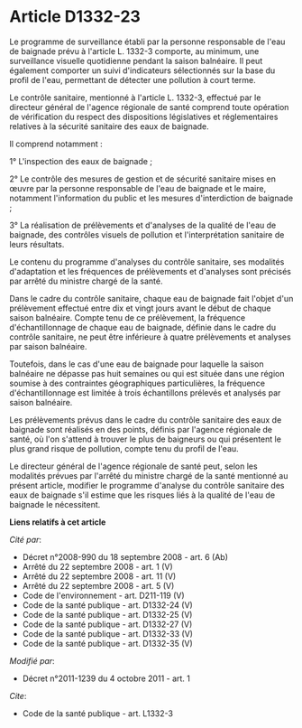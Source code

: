# Article D1332-23

Le programme de surveillance établi par la personne responsable de l'eau de baignade prévu à l'article L. 1332-3 comporte, au
minimum, une surveillance visuelle quotidienne pendant la saison balnéaire. Il peut également comporter un suivi
d'indicateurs sélectionnés sur la base du profil de l'eau, permettant de détecter une pollution à court terme. 

Le contrôle sanitaire, mentionné à l'article L. 1332-3, effectué par le directeur général de l'agence régionale de santé
comprend toute opération de vérification du respect des dispositions législatives et réglementaires relatives à la sécurité
sanitaire des eaux de baignade. 

Il comprend notamment : 

1° L'inspection des eaux de baignade ; 

2° Le contrôle des mesures de gestion et de sécurité sanitaire mises en œuvre par la personne responsable de l'eau de
baignade et le maire, notamment l'information du public et les mesures d'interdiction de baignade ; 

3° La réalisation de prélèvements et d'analyses de la qualité de l'eau de baignade, des contrôles visuels de pollution et
l'interprétation sanitaire de leurs résultats. 

Le contenu du programme d'analyses du contrôle sanitaire, ses modalités d'adaptation et les fréquences de prélèvements et
d'analyses sont précisés par arrêté du ministre chargé de la santé. 

Dans le cadre du contrôle sanitaire, chaque eau de baignade fait l'objet d'un prélèvement effectué entre dix et vingt jours
avant le début de chaque saison balnéaire. Compte tenu de ce prélèvement, la fréquence d'échantillonnage de chaque eau de
baignade, définie dans le cadre du contrôle sanitaire, ne peut être inférieure à quatre prélèvements et analyses par saison
balnéaire. 

Toutefois, dans le cas d'une eau de baignade pour laquelle la saison balnéaire ne dépasse pas huit semaines ou qui est située
dans une région soumise à des contraintes géographiques particulières, la fréquence d'échantillonnage est limitée à trois
échantillons prélevés et analysés par saison balnéaire. 

Les prélèvements prévus dans le cadre du contrôle sanitaire des eaux de baignade sont réalisés en des points, définis par
l'agence régionale de santé, où l'on s'attend à trouver le plus de baigneurs ou qui présentent le plus grand risque de
pollution, compte tenu du profil de l'eau. 

Le directeur général de l'agence régionale de santé peut, selon les modalités prévues par l'arrêté du ministre chargé de la
santé mentionné au présent article, modifier le programme d'analyse du contrôle sanitaire des eaux de baignade s'il estime
que les risques liés à la qualité de l'eau de baignade le nécessitent.

**Liens relatifs à cet article**

_Cité par_:

  - Décret n°2008-990 du 18 septembre 2008 - art. 6 (Ab)
  - Arrêté du 22 septembre 2008 - art. 1 (V)
  - Arrêté du 22 septembre 2008 - art. 11 (V)
  - Arrêté du 22 septembre 2008 - art. 5 (V)
  - Code de l'environnement - art. D211-119 (V)
  - Code de la santé publique - art. D1332-24 (V)
  - Code de la santé publique - art. D1332-25 (V)
  - Code de la santé publique - art. D1332-27 (V)
  - Code de la santé publique - art. D1332-33 (V)
  - Code de la santé publique - art. D1332-35 (V)

_Modifié par_:

  - Décret n°2011-1239 du 4 octobre 2011 - art. 1

_Cite_:

  - Code de la santé publique - art. L1332-3
